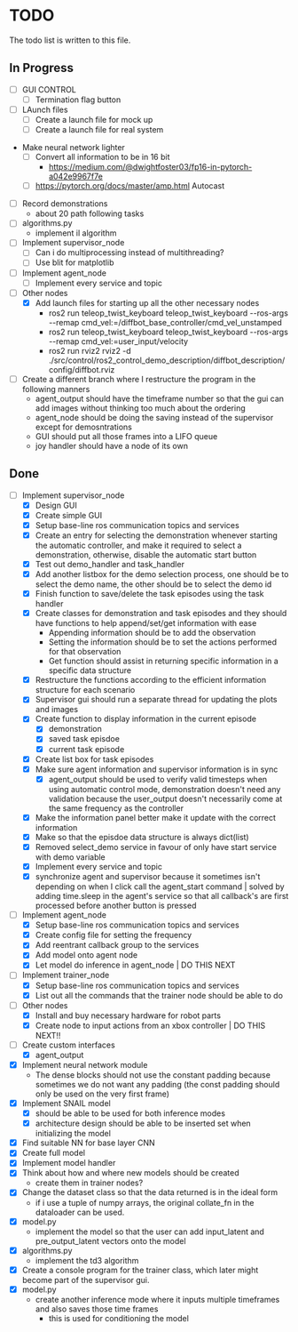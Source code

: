 # TODO

The todo list is written to this file.

## In Progress

- [ ] GUI CONTROL 
    - [ ] Termination flag button
- [ ] LAunch files
    - [ ] Create a launch file for mock up
    - [ ] Create a launch file for real system
- Make neural network lighter
    - [ ] Convert all information to be in 16 bit
        - https://medium.com/@dwightfoster03/fp16-in-pytorch-a042e9967f7e
    - [ ] https://pytorch.org/docs/master/amp.html Autocast
- [ ] Record demonstrations
    - about 20 path following tasks
- [ ] algorithms.py
    - implement il algorithm
- [ ] Implement supervisor_node
    - [ ] Can i do multiprocessing instead of multithreading?
    - [ ] Use blit for matplotlib
- [ ] Implement agent_node
    - [ ] Implement every service and topic
- [ ] Other nodes
    - [x] Add launch files for starting up all the other necessary nodes 
        - ros2 run teleop_twist_keyboard teleop_twist_keyboard --ros-args --remap cmd_vel:=/diffbot_base_controller/cmd_vel_unstamped
        - ros2 run teleop_twist_keyboard teleop_twist_keyboard --ros-args --remap cmd_vel:=user_input/velocity
        - ros2 run rviz2 rviz2 -d ./src/control/ros2_control_demo_description/diffbot_description/config/diffbot.rviz
- [ ] Create a different branch where I restructure the program in the following manners
    - agent_output should have the timeframe number so that the gui can add images without thinking too much about the ordering
    - agent_node should be doing the saving instead of the supervisor except for demosntrations
    - GUI should put all those frames into a LIFO queue
    - joy handler should have a node of its own

## Done

- [ ] Implement supervisor_node
    - [x] Design GUI 
    - [x] Create simple GUI
    - [x] Setup base-line ros communication topics and services
    - [x] Create an entry for selecting the demonstration whenever starting the automatic controller, and make it required to select a demonstration, otherwise, disable the automatic start button
    - [x] Test out demo_handler and task_handler
    - [x] Add another listbox for the demo selection process, one should be to select the demo name, the other should be to select the demo id
    - [x] Finish function to save/delete the task episodes using the task handler
    - [x] Create classes for demonstration and task episodes and they should have functions to help append/set/get information with ease
        - Appending information should be to add the observation
        - Setting the information should be to set the actions performed for that observation
        - Get function should assist in returning specific information in a specific data structure
    - [x] Restructure the functions according to the efficient information structure for each scenario
    - [x] Supervisor gui should run a separate thread for updating the plots and images
    - [x] Create function to display information in the current episode
        - [x] demonstration
        - [x] saved task episdoe
        - [x] current task episode
    - [x] Create list box for task episodes
    - [x] Make sure agent information and supervisor information is in sync
        - [x] agent_output should be used to verify valid timesteps when using automatic control mode, demonstration doesn't need any validation because the user_output doesn't necessarily come at the same frequency as the controller
    - [x] Make the information panel better make it update with the correct information
    - [x] Make so that the episdoe data structure is always dict(list)
    - [x] Removed select_demo service in favour of only have start service with demo variable
    - [x] Implement every service and topic
    - [x] synchronize agent and supervisor because it sometimes isn't depending on when I click call the agent_start command | solved by adding time.sleep in the agent's service so that all callback's are first processed before another button is pressed
- [ ] Implement agent_node
    - [x] Setup base-line ros communication topics and services
    - [x] Create config file for setting the frequency
    - [x] Add reentrant callback group to the services
    - [x] Add model onto agent node
    - [x] Let model do inference in agent_node | DO THIS NEXT
- [ ] Implement trainer_node
    - [x] Setup base-line ros communication topics and services
    - [x] List out all the commands that the trainer node should be able to do
- [ ] Other nodes
    - [x] Install and buy necessary hardware for robot parts
    - [x] Create node to input actions from an xbox controller | DO THIS NEXT!!
- [ ] Create custom interfaces
    - [x] agent_output
- [x] Implement neural network module
    - The dense blocks should not use the constant padding because sometimes we do not want any padding (the const padding should only be used on the very first frame)
- [x] Implement SNAIL model
    - [x] should be able to be used for both inference modes
    - [x] architecture design should be able to be inserted set when initializing the model
- [x] Find suitable NN for base layer CNN
- [x] Create full model
- [x] Implement model handler
- [x] Think about how and where new models should be created
    - create them in trainer nodes?
- [x] Change the dataset class so that the data returned is in the ideal form
    - if i use a tuple of numpy arrays, the original collate_fn in the dataloader can be used.
- [x] model.py
    - implement the model so that the user can add input_latent and pre_output_latent vectors onto the model
- [x] algorithms.py 
    - implement the td3 algorithm
- [x] Create a console program for the trainer class, which later might become part of the supervisor gui.
- [x] model.py
    - create another inference mode where it inputs multiple timeframes and also saves those time frames
        - this is used for conditioning the model
